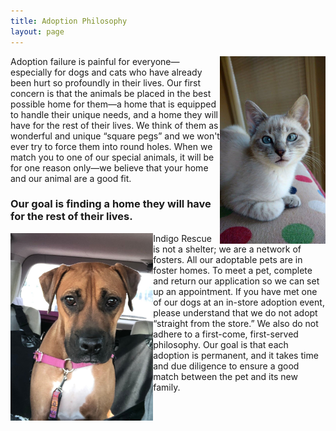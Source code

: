 ```yaml
---
title: Adoption Philosophy
layout: page
---
```


<img align="right" height="300" src="/assets/images/adoption_philosophy1.jpg">

Adoption failure is painful for everyone—especially for dogs and cats who have already been hurt so profoundly in their lives. Our first concern is that the animals be placed in the best possible home for them—a home that is equipped to handle their unique needs, and a home they will have for the rest of their lives. We think of them as wonderful and unique “square pegs” and we won't ever try to force them into round holes. When we match you to one of our special animals, it will be for one reason only—we believe that your home and our animal are a good fit.

### Our goal is finding a home they will have for the rest of their lives.

<img align="left" height="300" src="/assets/images/adoption_philosophy2.jpg">

Indigo Rescue is not a shelter; we are a network of fosters. All our adoptable pets are in foster homes. To meet a pet, complete and return our application so we can set up an appointment. If you have met one of our dogs at an in-store adoption event, please understand that we do not adopt “straight from the store.”  We also do not adhere to a first-come, first-served philosophy. Our goal is that each adoption is permanent, and it takes time and due diligence to ensure a good match between the pet and its new family.

